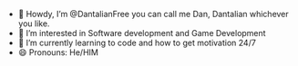- 👋 Howdy, I’m @DantalianFree you can call me Dan, Dantalian whichever you like.
- 👀 I’m interested in Software development and Game Development
- 🌱 I’m currently learning to code and how to get motivation 24/7
- 😄 Pronouns: He/HIM

<!---
DantalianFree/DantalianFree is a ✨ special ✨ repository because its `README.md` (this file) appears on your GitHub profile.
You can click the Preview link to take a look at your changes.
--->
